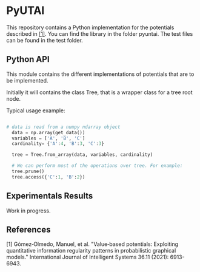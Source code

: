 # PyUTAI


This repository contains a Python implementation for the potentials described in [[1]](#1). You can find the library in the folder pyuntai. The test files can be found in the test folder.

## Python API
This module contains the different implementations of potentials that are to be
implemented. 

Initially it will contains the class Tree, that is a wrapper class for a tree root node.

Typical usage example:

```python

# data is read from a numpy ndarray object
  data = np.array(get_data())
  variables = ['A', 'B', 'C']
  cardinality= {'A':4, 'B':3, 'C':3}

  tree = Tree.from_array(data, variables, cardinality)

  # We can perform most of the operations over tree. For example:
  tree.prune()
  tree.access({'C':1, 'B':2})
```

## Experimentals Results
Work in progress.


## References
<a id="1">[1]</a>  Gómez‐Olmedo, Manuel, et al. "Value‐based potentials: Exploiting quantitative information regularity patterns in probabilistic graphical models." International Journal of Intelligent Systems 36.11 (2021): 6913-6943.
